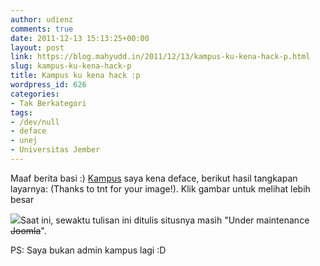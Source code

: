 ```yaml
---
author: udienz
comments: true
date: 2011-12-13 15:13:25+00:00
layout: post
link: https://blog.mahyudd.in/2011/12/13/kampus-ku-kena-hack-p.html
slug: kampus-ku-kena-hack-p
title: Kampus ku kena hack :p
wordpress_id: 626
categories:
- Tak Berkategori
tags:
- /dev/null
- deface
- unej
- Universitas Jember
---
```


Maaf berita basi :) [Kampus](http://unej.ac.id/) saya kena deface, berikut hasil tangkapan layarnya: (Thanks to tnt for your image!). Klik gambar untuk melihat lebih besar

[![](http://tripledin.files.wordpress.com/2011/12/340258_2291754008763_1096388617_31969899_2090684453_o.jpg?w=300)](http://tripledin.files.wordpress.com/2011/12/340258_2291754008763_1096388617_31969899_2090684453_o.jpg)Saat ini, sewaktu tulisan ini ditulis situsnya masih "Under maintenance <del>Joomla</del>".

PS: Saya bukan admin kampus lagi :D
